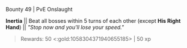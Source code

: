 Bounty 49 | PvE Onslaught

**Inertia**
|| Beat all bosses within 5 turns of each other (except **His Right Hand**) ||
*"Stop now and you'll lose your speed."*
> Rewards: 50 <:gold:1058304371940655185> | 50 xp